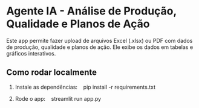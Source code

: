 # Agente IA - Análise de Produção, Qualidade e Planos de Ação

Este app permite fazer upload de arquivos Excel (.xlsx) ou PDF com dados de produção, qualidade e planos de ação. Ele exibe os dados em tabelas e gráficos interativos.

## Como rodar localmente

1. Instale as dependências:
   pip install -r requirements.txt

2. Rode o app:
   streamlit run app.py
